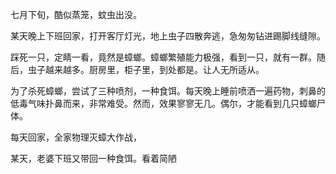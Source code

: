 七月下旬，酷似蒸笼，蚊虫出没。

某天晚上下班回家，打开客厅灯光，地上虫子四散奔逃，急匆匆钻进踢脚线缝隙。

踩死一只，定睛一看，竟然是蟑螂。蟑螂繁殖能力极强，看到一只，就有一群。随后，虫子越来越多。厨房里，柜子里，到处都是。让人无所适从。

为了杀死蟑螂，尝试了三种喷剂，一种食饵。每天晚上睡前喷洒一遍药物，刺鼻的低毒气味扑鼻而来，非常难受。然而，效果寥寥无几。偶尔，才能看到几只蟑螂尸体。

每天回家，全家物理灭蟑大作战，

某天，老婆下班又带回一种食饵。看着简陋




